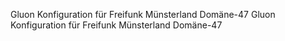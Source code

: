 Gluon Konfiguration für Freifunk Münsterland Domäne-47
Gluon Konfiguration für Freifunk Münsterland Domäne-47
